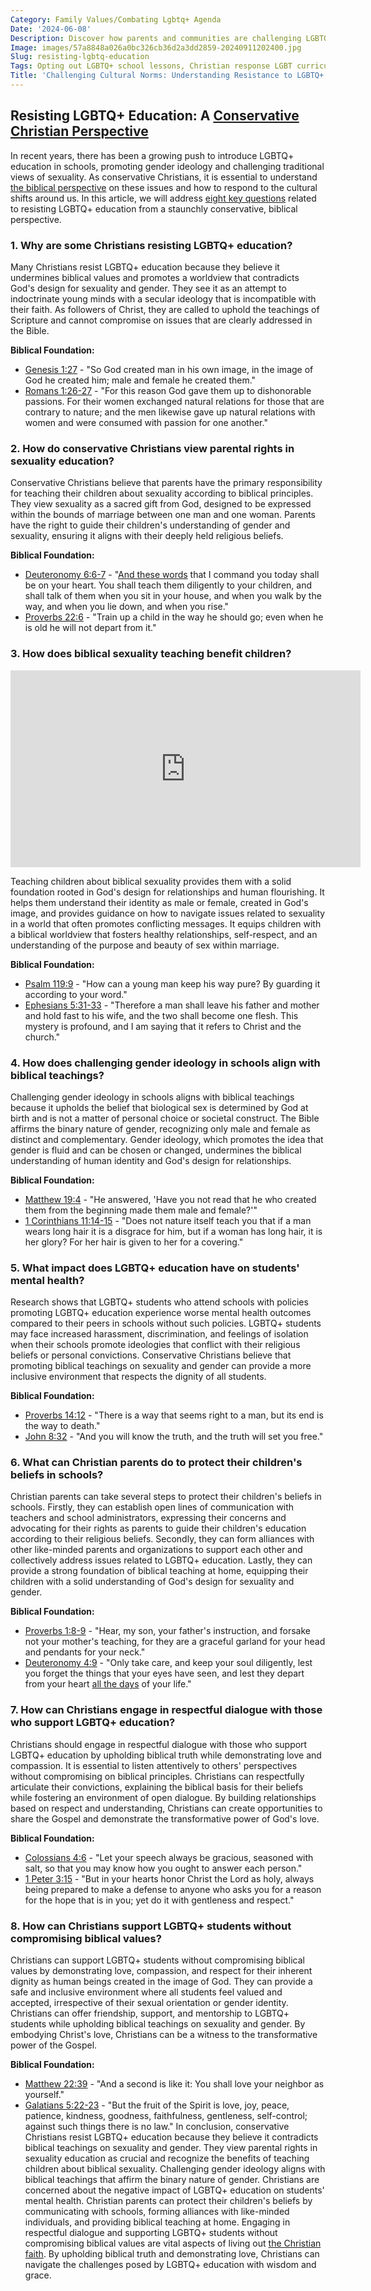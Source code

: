 ```yaml
---
Category: Family Values/Combating Lgbtq+ Agenda
Date: '2024-06-08'
Description: Discover how parents and communities are challenging LGBTQ+ education in schools, asserting parental rights and discussing biblical perspectives on sexuality with a Christian response to curriculum changes.
Image: images/57a8848a026a0bc326cb36d2a3dd2859-20240911202400.jpg
Slug: resisting-lgbtq-education
Tags: Opting out LGBTQ+ school lessons, Christian response LGBT curriculum, Parental rights sexuality education, Biblical sexuality teaching children, Challenging gender ideology schools
Title: 'Challenging Cultural Norms: Understanding Resistance to LGBTQ+ Education in Christian Communities'
---
```


## Resisting LGBTQ+ Education: A [Conservative Christian Perspective](/legal-challenges)
In recent years, there has been a growing push to introduce LGBTQ+ education in schools, promoting gender ideology and challenging traditional views of sexuality. As conservative Christians, it is essential to understand [the biblical perspective](/family-structure) on these issues and how to respond to the cultural shifts around us. In this article, we will address [eight key questions](/fighting-pornography) related to resisting LGBTQ+ education from a staunchly conservative, biblical perspective.

### 1. Why are some Christians resisting LGBTQ+ education?

Many Christians resist LGBTQ+ education because they believe it undermines biblical values and promotes a worldview that contradicts God's design for sexuality and gender. They see it as an attempt to indoctrinate young minds with a secular ideology that is incompatible with their faith. As followers of Christ, they are called to uphold the teachings of Scripture and cannot compromise on issues that are clearly addressed in the Bible.

**Biblical Foundation:**
- [Genesis 1:27](https://www.bibleref.com/Genesis/1/Genesis-1-27.html) - "So God created man in his own image, in the image of God he created him; male and female he created them."
- [Romans 1:26-27](https://www.bibleref.com/Romans/1/Romans-1-26.html) - "For this reason God gave them up to dishonorable passions. For their women exchanged natural relations for those that are contrary to nature; and the men likewise gave up natural relations with women and were consumed with passion for one another."


### 2. How do conservative Christians view parental rights in sexuality education?

Conservative Christians believe that parents have the primary responsibility for teaching their children about sexuality according to biblical principles. They view sexuality as a sacred gift from God, designed to be expressed within the bounds of marriage between one man and one woman. Parents have the right to guide their children's understanding of gender and sexuality, ensuring it aligns with their deeply held religious beliefs.

**Biblical Foundation:**
- [Deuteronomy 6:6-7](https://www.bibleref.com/Deuteronomy/6/Deuteronomy-6-6.html) - "[And these words](/spiritual-formation) that I command you today shall be on your heart. You shall teach them diligently to your children, and shall talk of them when you sit in your house, and when you walk by the way, and when you lie down, and when you rise."
- [Proverbs 22:6](https://www.bibleref.com/Proverbs/22/Proverbs-22-6.html) - "Train up a child in the way he should go; even when he is old he will not depart from it."

### 3. How does biblical sexuality teaching benefit children?


<iframe width="560" height="315" src="https://www.youtube.com/embed/XA07ta2tJpQ" frameborder="0" allow="autoplay; encrypted-media" allowfullscreen></iframe>


Teaching children about biblical sexuality provides them with a solid foundation rooted in God's design for relationships and human flourishing. It helps them understand their identity as male or female, created in God's image, and provides guidance on how to navigate issues related to sexuality in a world that often promotes conflicting messages. It equips children with a biblical worldview that fosters healthy relationships, self-respect, and an understanding of the purpose and beauty of sex within marriage.

**Biblical Foundation:**
- [Psalm 119:9](https://www.bibleref.com/Psalm/119/Psalm-119-9.html) - "How can a young man keep his way pure? By guarding it according to your word."
- [Ephesians 5:31-33](https://www.bibleref.com/Ephesians/5/Ephesians-5-31.html) - "Therefore a man shall leave his father and mother and hold fast to his wife, and the two shall become one flesh. This mystery is profound, and I am saying that it refers to Christ and the church."


### 4. How does challenging gender ideology in schools align with biblical teachings?

Challenging gender ideology in schools aligns with biblical teachings because it upholds the belief that biological sex is determined by God at birth and is not a matter of personal choice or societal construct. The Bible affirms the binary nature of gender, recognizing only male and female as distinct and complementary. Gender ideology, which promotes the idea that gender is fluid and can be chosen or changed, undermines the biblical understanding of human identity and God's design for relationships.

**Biblical Foundation:**
- [Matthew 19:4](https://www.bibleref.com/Matthew/19/Matthew-19-4.html) - "He answered, 'Have you not read that he who created them from the beginning made them male and female?'"
- [1 Corinthians 11:14-15](https://www.bibleref.com/1-Corinthians/11/1-Corinthians-11-14.html) - "Does not nature itself teach you that if a man wears long hair it is a disgrace for him, but if a woman has long hair, it is her glory? For her hair is given to her for a covering."

### 5. What impact does LGBTQ+ education have on students' mental health?

Research shows that LGBTQ+ students who attend schools with policies promoting LGBTQ+ education experience worse mental health outcomes compared to their peers in schools without such policies. LGBTQ+ students may face increased harassment, discrimination, and feelings of isolation when their schools promote ideologies that conflict with their religious beliefs or personal convictions. Conservative Christians believe that promoting biblical teachings on sexuality and gender can provide a more inclusive environment that respects the dignity of all students.

**Biblical Foundation:**
- [Proverbs 14:12](https://www.bibleref.com/Proverbs/14/Proverbs-14-12.html) - "There is a way that seems right to a man, but its end is the way to death."
- [John 8:32](https://www.bibleref.com/John/8/John-8-32.html) - "And you will know the truth, and the truth will set you free."


### 6. What can Christian parents do to protect their children's beliefs in schools?

Christian parents can take several steps to protect their children's beliefs in schools. Firstly, they can establish open lines of communication with teachers and school administrators, expressing their concerns and advocating for their rights as parents to guide their children's education according to their religious beliefs. Secondly, they can form alliances with other like-minded parents and organizations to support each other and collectively address issues related to LGBTQ+ education. Lastly, they can provide a strong foundation of biblical teaching at home, equipping their children with a solid understanding of God's design for sexuality and gender.

**Biblical Foundation:**
- [Proverbs 1:8-9](https://www.bibleref.com/Proverbs/1/Proverbs-1-8.html) - "Hear, my son, your father's instruction, and forsake not your mother's teaching, for they are a graceful garland for your head and pendants for your neck."
- [Deuteronomy 4:9](https://www.bibleref.com/Deuteronomy/4/Deuteronomy-4-9.html) - "Only take care, and keep your soul diligently, lest you forget the things that your eyes have seen, and lest they depart from your heart [all the days](/10-essential-bible-verses-for-strength-and-encouragement) of your life."

### 7. How can Christians engage in respectful dialogue with those who support LGBTQ+ education?

Christians should engage in respectful dialogue with those who support LGBTQ+ education by upholding biblical truth while demonstrating love and compassion. It is essential to listen attentively to others' perspectives without compromising on biblical principles. Christians can respectfully articulate their convictions, explaining the biblical basis for their beliefs while fostering an environment of open dialogue. By building relationships based on respect and understanding, Christians can create opportunities to share the Gospel and demonstrate the transformative power of God's love.

**Biblical Foundation:**
- [Colossians 4:6](https://www.bibleref.com/Colossians/4/Colossians-4-6.html) - "Let your speech always be gracious, seasoned with salt, so that you may know how you ought to answer each person."
- [1 Peter 3:15](https://www.bibleref.com/1-Peter/3/1-Peter-3-15.html) - "But in your hearts honor Christ the Lord as holy, always being prepared to make a defense to anyone who asks you for a reason for the hope that is in you; yet do it with gentleness and respect."

### 8. How can Christians support LGBTQ+ students without compromising biblical values?

Christians can support LGBTQ+ students without compromising biblical values by demonstrating love, compassion, and respect for their inherent dignity as human beings created in the image of God. They can provide a safe and inclusive environment where all students feel valued and accepted, irrespective of their sexual orientation or gender identity. Christians can offer friendship, support, and mentorship to LGBTQ+ students while upholding biblical teachings on sexuality and gender. By embodying Christ's love, Christians can be a witness to the transformative power of the Gospel.

**Biblical Foundation:**
- [Matthew 22:39](https://www.bibleref.com/Matthew/22/Matthew-22-39.html) - "And a second is like it: You shall love your neighbor as yourself."
- [Galatians 5:22-23](https://www.bibleref.com/Galatians/5/Galatians-5-22.html) - "But the fruit of the Spirit is love, joy, peace, patience, kindness, goodness, faithfulness, gentleness, self-control; against such things there is no law."
In conclusion, conservative Christians resist LGBTQ+ education because they believe it contradicts biblical teachings on sexuality and gender. They view parental rights in sexuality education as crucial and recognize the benefits of teaching children about biblical sexuality. Challenging gender ideology aligns with biblical teachings that affirm the binary nature of gender. Christians are concerned about the negative impact of LGBTQ+ education on students' mental health. Christian parents can protect their children's beliefs by communicating with schools, forming alliances with like-minded individuals, and providing biblical teaching at home. Engaging in respectful dialogue and supporting LGBTQ+ students without compromising biblical values are vital aspects of living out [the Christian faith](/family-structure). By upholding biblical truth and demonstrating love, Christians can navigate the challenges posed by LGBTQ+ education with wisdom and grace.